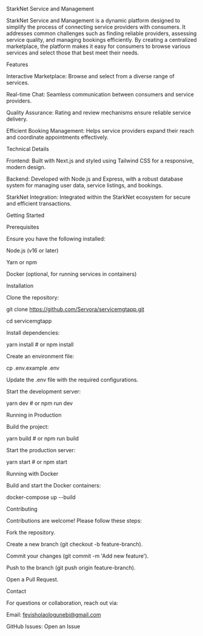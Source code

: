 StarkNet Service and Management

StarkNet Service and Management is a dynamic platform designed to simplify the process of connecting service providers with consumers. It addresses common challenges such as finding reliable providers, assessing service quality, and managing bookings efficiently. By creating a centralized marketplace, the platform makes it easy for consumers to browse various services and select those that best meet their needs.

Features

Interactive Marketplace: Browse and select from a diverse range of services.

Real-time Chat: Seamless communication between consumers and service providers.

Quality Assurance: Rating and review mechanisms ensure reliable service delivery.

Efficient Booking Management: Helps service providers expand their reach and coordinate appointments effectively.

Technical Details

Frontend: Built with Next.js and styled using Tailwind CSS for a responsive, modern design.

Backend: Developed with Node.js and Express, with a robust database system for managing user data, service listings, and bookings.

StarkNet Integration: Integrated within the StarkNet ecosystem for secure and efficient transactions.

Getting Started

Prerequisites

Ensure you have the following installed:

Node.js (v16 or later)

Yarn or npm

Docker (optional, for running services in containers)

Installation

Clone the repository:

git clone https://github.com/Servora/servicemgtapp.git

cd servicemgtapp

Install dependencies:

yarn install  # or npm install

Create an environment file:

cp .env.example .env

Update the .env file with the required configurations.

Start the development server:

yarn dev  # or npm run dev

Running in Production

Build the project:

yarn build  # or npm run build

Start the production server:

yarn start  # or npm start

Running with Docker

Build and start the Docker containers:

docker-compose up --build

Contributing

Contributions are welcome! Please follow these steps:

Fork the repository.

Create a new branch (git checkout -b feature-branch).

Commit your changes (git commit -m 'Add new feature').

Push to the branch (git push origin feature-branch).

Open a Pull Request.

Contact

For questions or collaboration, reach out via:

Email: feyisholaologunebi@gmail.com

GitHub Issues: Open an Issue
